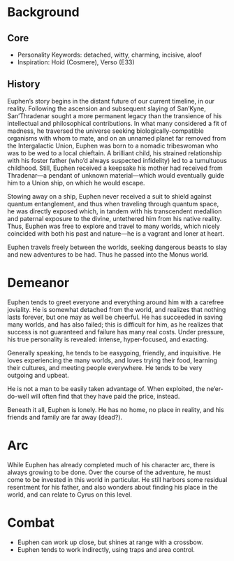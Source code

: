 # Background

## Core
- Personality Keywords: detached, witty, charming, incisive, aloof
- Inspiration: Hoid (Cosmere), Verso (E33)


## History

Euphen’s story begins in the distant future of our current timeline, in our reality. Following the ascension and subsequent slaying of San’Kyne, San’Thradenar sought a more permanent legacy than the transience of his intellectual and philosophical contributions. In what many considered a fit of madness, he traversed the universe seeking biologically-compatible organisms with whom to mate, and on an unnamed planet far removed from the Intergalactic Union, Euphen was born to a nomadic tribeswoman who was to be wed to a local chieftain. A brilliant child, his strained relationship with his foster father (who’d always suspected infidelity) led to a tumultuous childhood. Still, Euphen received a keepsake his mother had received from Thradenar—a pendant of unknown material—which would eventually guide him to a Union ship, on which he would escape.

Stowing away on a ship, Euphen never received a suit to shield against quantum entanglement, and thus when traveling through quantum space, he was directly exposed which, in tandem with his transcendent medallion and paternal exposure to the divine, untethered him from his native reality. Thus, Euphen was free to explore and travel to many worlds, which nicely coincided with both his past and nature—he is a vagrant and loner at heart.

Euphen travels freely between the worlds, seeking dangerous beasts to slay and new adventures to be had. Thus he passed into the Monus world.

# Demeanor

Euphen tends to greet everyone and everything around him with a carefree joviality. He is somewhat detached from the world, and realizes that nothing lasts forever, but one may as well be cheerful. He has succeeded in saving many worlds, and has also failed; this is difficult for him, as he realizes that success is not guaranteed and failure has many real costs. Under pressure, his true personality is revealed: intense, hyper-focused, and exacting.

Generally speaking, he tends to be easygoing, friendly, and inquisitive. He loves experiencing the many worlds, and loves trying their food, learning their cultures, and meeting people everywhere. He tends to be very outgoing and upbeat.

He is not a man to be easily taken advantage of. When exploited, the ne’er-do-well will often find that they have paid the price, instead.

Beneath it all, Euphen is lonely. He has no home, no place in reality, and his friends and family are far away (dead?).

# Arc

While Euphen has already completed much of his character arc, there is always growing to be done. Over the course of the adventure, he must come to be invested in this world in particular. He still harbors some residual resentment for his father, and also wonders about finding his place in the world, and can relate to Cyrus on this level.

# Combat

- Euphen can work up close, but shines at range with a crossbow.
- Euphen tends to work indirectly, using traps and area control.
